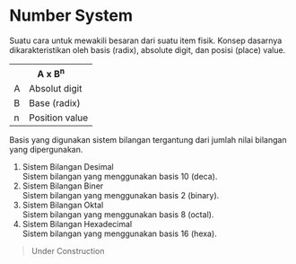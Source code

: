# Number System

Suatu cara untuk mewakili besaran dari suatu item fisik. Konsep dasarnya dikarakteristikan oleh basis (radix), absolute digit, dan posisi (place) value.

<table align="center">
<tr>
<th style="text-align:center" colspan="2">A x B<sup>n</sup></times></th>
</tr>
<tr>
<td>A</td>
<td>Absolut digit</td>
</tr>
<tr>
<td>B</td>
<td>Base (radix)</td>
</tr>
<tr>
<td>n</td>
<td>Position value</td>
</tr>
</table>

Basis yang digunakan sistem bilangan tergantung dari jumlah nilai bilangan yang dipergunakan.

1. Sistem Bilangan Desimal  
   Sistem bilangan yang menggunakan basis 10 (deca).
2. Sistem Bilangan Biner  
   Sistem bilangan yang menggunakan basis 2 (binary).
3. Sistem Bilangan Oktal  
   Sistem bilangan yang menggunakan basis 8 (octal).
4. Sistem Bilangan Hexadecimal  
   Sistem bilangan yang menggunakan basis 16 (hexa).

> Under Construction
